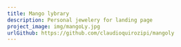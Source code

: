 ```yaml
---
title: Mango lybrary
description: Personal jewelery for landing page
project_image: img/mangoLy.jpg
urlGithub: https://github.com/claudioquirozipi/mangoly
---
```

